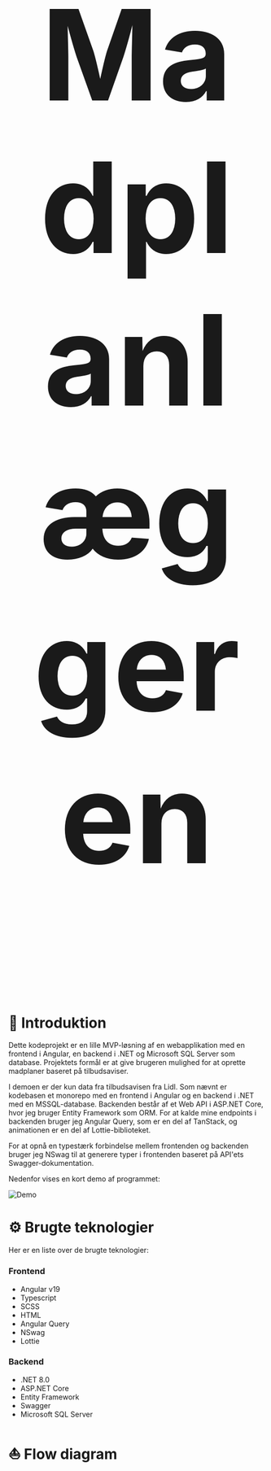 ﻿﻿<div align="center">
    <h1 style="font-size: 248px;">Madplanlæggeren</h1>
    <a href="https://www.buymeacoffee.com/VishwaGauravIn" target="_blank"><img alt="" src="https://skillicons.dev/icons?i=ts,angular,dotnet,html,scss" style="vertical-align:center" /></a>
</div>
<br/>

# 👋 Introduktion

Dette kodeprojekt er en lille MVP-løsning af en webapplikation med en frontend i Angular, en backend i .NET og Microsoft SQL Server som database. Projektets formål er at give brugeren mulighed for at oprette madplaner baseret på tilbudsaviser.

I demoen er der kun data fra tilbudsavisen fra Lidl. Som nævnt er kodebasen et monorepo med en frontend i Angular og en backend i .NET med en MSSQL-database. Backenden består af et Web API i ASP.NET Core, hvor jeg bruger Entity Framework som ORM. For at kalde mine endpoints i backenden bruger jeg Angular Query, som er en del af TanStack, og animationen er en del af Lottie-biblioteket.

For at opnå en typestærk forbindelse mellem frontenden og backenden bruger jeg NSwag til at generere typer i frontenden baseret på API'ets Swagger-dokumentation.

Nedenfor vises en kort demo af programmet:

![Demo](https://github.com/user-attachments/assets/8d86b830-ac64-4a28-b47b-ec2b48a36c15)

# ⚙️ Brugte teknologier

Her er en liste over de brugte teknologier:

### Frontend

- Angular v19
- Typescript
- SCSS
- HTML
- Angular Query
- NSwag
- Lottie

### Backend

- .NET 8.0
- ASP.NET Core
- Entity Framework
- Swagger
- Microsoft SQL Server

# ⛵️ Flow diagram
